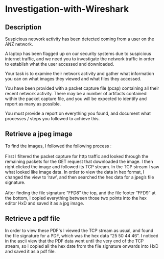 # Investigation-with-Wireshark

<h2>Description</h2>
Suspicious network activity has been detected coming from a user on the ANZ network. 

A laptop has been flagged up on our security systems due to suspicious internet traffic, and we need you to investigate the network traffic in order to establish what the user accessed and downloaded.

Your task is to examine their network activity and gather what information you can on what images they viewed and what files they accessed. 

You have been provided with a packet capture file (pcap) containing all their recent network activity. There may be a number of artifacts contained within the packet capture file, and you will be expected to identify and report as many as possible. 

You must provide a report on everything you found, and document what processes / steps you followed to achieve this.

<h2>Retrieve a jpeg image </h2>
To find the images, I followed the following process : <br/><br/>
First I filtered the packet capture for http traffic and looked through the remaining packets for the GET request
that downloaded the image. I then right clicked the image and followed its TCP stream.
In the TCP stream I saw what looked like image data. In order to view the data in hex format, I changed the view to
‘raw’, and then searched the hex data for a jpeg’s file signature.<br/><br/>
After finding the file signature “FFD8” the top, and the file footer “FFD9” at the bottom, I copied everything
between those two points into the hex editor HxD and saved it as a jpg image.

<h2>Retrieve a pdf file </h2>
In order to view these PDF's I viewed the TCP stream as usual, and found the file signature for a PDF, which was
the hex data “25 50 44 46”. I noticed in the ascii view that the PDF data went until the very end of the TCP stream,
so I copied all the hex date from the file signature onwards into HxD and saved it as a pdf file.



